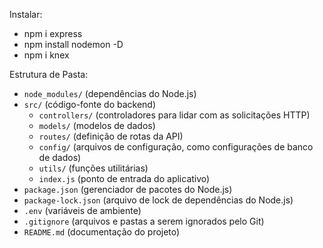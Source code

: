 Instalar:

- npm i express
- npm install nodemon -D
- npm i knex

Estrutura de Pasta:

- `node_modules/` (dependências do Node.js)
- `src/` (código-fonte do backend)
  - `controllers/` (controladores para lidar com as solicitações HTTP)
  - `models/` (modelos de dados)
  - `routes/` (definição de rotas da API)
  - `config/` (arquivos de configuração, como configurações de banco de dados)
  - `utils/` (funções utilitárias)
  - `index.js` (ponto de entrada do aplicativo)
- `package.json` (gerenciador de pacotes do Node.js)
- `package-lock.json` (arquivo de lock de dependências do Node.js)
- `.env` (variáveis de ambiente)
- `.gitignore` (arquivos e pastas a serem ignorados pelo Git)
- `README.md` (documentação do projeto)

